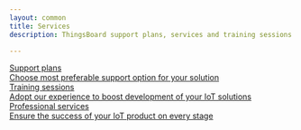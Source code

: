 ```yaml
---
layout: common
title: Services
description: ThingsBoard support plans, services and training sessions

---
```


<div class="cards">
    <a href="/docs/services/support/" class="card">
        <div class="card-title">
            <span class="title-text">Support plans</span>
        </div>
        <div class="card-img support-plans-bg"></div>
        <div class="card-description">
            Choose most preferable support option for your solution
        </div>
    </a>
    <a href="/docs/services/trainings/" class="card">
        <div class="card-title">
            <span class="title-text">Training sessions</span>
        </div>
        <div class="card-img training-sessions-bg"></div>
        <div class="card-description">  
            Adopt our experience to boost development of your IoT solutions
        </div>
    </a>
    <a href="/docs/services/consulting" class="card">
        <div class="card-title">
            <span class="title-text">Professional services</span>
        </div>
        <div class="card-img consulting-bg"></div>
        <div class="card-description">
            Ensure the success of your IoT product on every stage
        </div>
    </a>    
</div>
